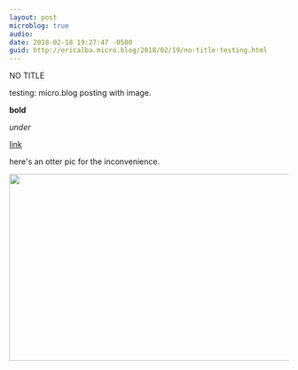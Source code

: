 ```yaml
---
layout: post
microblog: true
audio: 
date: 2018-02-18 19:27:47 -0500
guid: http://ericalba.micro.blog/2018/02/19/no-title-testing.html
---
```

NO TITLE 

testing: micro.blog posting with image. 

**bold**

_under_

[link](https://duckduckgo.com)

here's an otter pic for the inconvenience.

<img src="http://micro.ericalba.com/uploads/2018/cf687f0909.jpg" width="600" height="337" />
